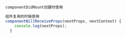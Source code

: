 ```javascript
componentDidMount创建时使用
```

```javascript
组件复用的时候使用
componentWillReceiveProps(nextProps, nextContext) {
    console.log(nextProps);
  }
```
